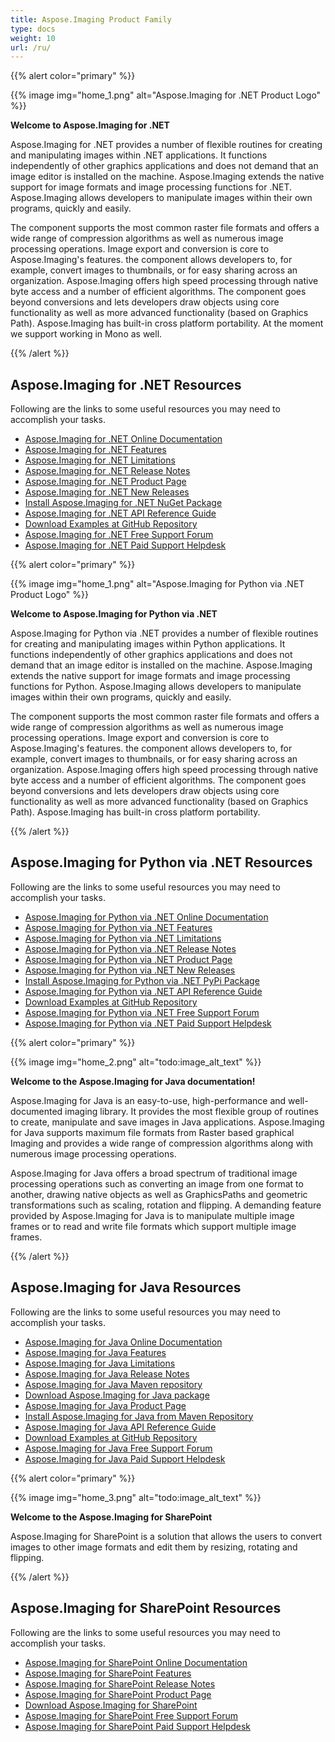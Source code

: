 ```yaml
---
title: Aspose.Imaging Product Family
type: docs
weight: 10
url: /ru/
---
```


{{% alert color="primary" %}}

{{% image img="home_1.png" alt="Aspose.Imaging for .NET Product Logo" %}}

**Welcome to Aspose.Imaging for .NET**

Aspose.Imaging for .NET provides a number of flexible routines for creating and manipulating images within .NET applications. It functions independently of other graphics applications and does not demand that an image editor is installed on the machine. Aspose.Imaging extends the native support for image formats and image processing functions for .NET. Aspose.Imaging allows developers to manipulate images within their own programs, quickly and easily.

The component supports the most common raster file formats and offers a wide range of compression algorithms as well as numerous image processing operations. Image export and conversion is core to Aspose.Imaging's features. the component allows developers to, for example, convert images to thumbnails, or for easy sharing across an organization. Aspose.Imaging offers high speed processing through native byte access and a number of efficient algorithms. The component goes beyond conversions and lets developers draw objects using core functionality as well as more advanced functionality (based on Graphics Path). Aspose.Imaging has built-in cross platform portability. At the moment we support working in Mono as well.

{{% /alert %}}

## **Aspose.Imaging for .NET Resources**

Following are the links to some useful resources you may need to accomplish your tasks.

- [Aspose.Imaging for .NET Online Documentation](/imaging/ru/net/)
- [Aspose.Imaging for .NET Features](/imaging/ru/net/features/)
- [Aspose.Imaging for .NET Limitations](/imaging/ru/net/known-issues/)
- [Aspose.Imaging for .NET Release Notes](https://releases.aspose.com/imaging/ru/net/release-notes/)
- [Aspose.Imaging for .NET Product Page](https://products.aspose.com/imaging/ru/net/)
- [Aspose.Imaging for .NET New Releases](https://releases.aspose.com/imaging/ru/net/)
- [Install Aspose.Imaging for .NET NuGet Package](https://www.nuget.org/packages/Aspose.Imaging/)
- [Aspose.Imaging for .NET API Reference Guide](https://reference.aspose.com/imaging/net)
- [Download Examples at GitHub Repository](https://github.com/aspose-imaging/Aspose.Imaging-for-.NET)
- [Aspose.Imaging for .NET Free Support Forum](https://forum.aspose.com/c/imaging/14)
- [Aspose.Imaging for .NET Paid Support Helpdesk](https://helpdesk.aspose.com/)


{{% alert color="primary" %}}

{{% image img="home_1.png" alt="Aspose.Imaging for Python via .NET Product Logo" %}}

**Welcome to Aspose.Imaging for Python via .NET**

Aspose.Imaging for Python via .NET provides a number of flexible routines for creating and manipulating images within Python applications. It functions independently of other graphics applications and does not demand that an image editor is installed on the machine. Aspose.Imaging extends the native support for image formats and image processing functions for Python. Aspose.Imaging allows developers to manipulate images within their own programs, quickly and easily.

The component supports the most common raster file formats and offers a wide range of compression algorithms as well as numerous image processing operations. Image export and conversion is core to Aspose.Imaging's features. the component allows developers to, for example, convert images to thumbnails, or for easy sharing across an organization. Aspose.Imaging offers high speed processing through native byte access and a number of efficient algorithms. The component goes beyond conversions and lets developers draw objects using core functionality as well as more advanced functionality (based on Graphics Path). Aspose.Imaging has built-in cross platform portability.

{{% /alert %}}

## **Aspose.Imaging for Python via .NET Resources**

Following are the links to some useful resources you may need to accomplish your tasks.

- [Aspose.Imaging for Python via .NET Online Documentation](/imaging/ru/python-net/)
- [Aspose.Imaging for Python via .NET Features](/imaging/ru/python-net/features/)
- [Aspose.Imaging for Python via .NET Limitations](/imaging/ru/python-net/known-issues/)
- [Aspose.Imaging for Python via .NET Release Notes](https://releases.aspose.com/imaging/ru/python-net/release-notes/)
- [Aspose.Imaging for Python via .NET Product Page](https://products.aspose.com/imaging/ru/python-net/)
- [Aspose.Imaging for Python via .NET New Releases](https://releases.aspose.com/imaging/ru/python-net/)
- [Install Aspose.Imaging for Python via .NET PyPi Package](https://test.pypi.org/project/aspose.imaging/)
- [Aspose.Imaging for Python via .NET API Reference Guide](https://reference.aspose.com/imaging/python-net)
- [Download Examples at GitHub Repository](https://github.com/aspose-imaging/Aspose-Imaging-For-Python)
- [Aspose.Imaging for Python via .NET Free Support Forum](https://forum.aspose.com/c/imaging/14)
- [Aspose.Imaging for Python via .NET Paid Support Helpdesk](https://helpdesk.aspose.com/)


{{% alert color="primary" %}}

{{% image img="home_2.png" alt="todo:image_alt_text" %}}

**Welcome to the Aspose.Imaging for Java documentation!**

Aspose.Imaging for Java is an easy-to-use, high-performance and well-documented imaging library. It provides the most flexible group of routines to create, manipulate and save images in Java applications. Aspose.Imaging for Java supports maximum file formats from Raster based graphical Imaging and provides a wide range of compression algorithms along with numerous image processing operations.

Aspose.Imaging for Java offers a broad spectrum of traditional image processing operations such as converting an image from one format to another, drawing native objects as well as GraphicsPaths and geometric transformations such as scaling, rotation and flipping. A demanding feature provided by Aspose.Imaging for Java is to manipulate multiple image frames or to read and write file formats which support multiple image frames.

{{% /alert %}}

## **Aspose.Imaging for Java Resources**

Following are the links to some useful resources you may need to accomplish your tasks.

- [Aspose.Imaging for Java Online Documentation](/imaging/ru/java/)
- [Aspose.Imaging for Java Features](/imaging/ru/java/features/)
- [Aspose.Imaging for Java Limitations](/imaging/ru/java/known-issues/)
- [Aspose.Imaging for Java Release Notes](https://releases.aspose.com/imaging/ru/java/release-notes/)
- [Aspose.Imaging for Java Maven repository](https://releases.aspose.com/ru/java/repo/com/aspose/aspose-imaging/)
- [Download Aspose.Imaging for Java package](https://releases.aspose.com/imaging/ru/java/)
- [Aspose.Imaging for Java Product Page](https://products.aspose.com/imaging/ru/java/)
- [Install Aspose.Imaging for Java from Maven Repository](/imaging/ru/java/installation/)
- [Aspose.Imaging for Java API Reference Guide](https://reference.aspose.com/imaging/java)
- [Download Examples at GitHub Repository](https://github.com/aspose-imaging/Aspose.Imaging-for-Java)
- [Aspose.Imaging for Java Free Support Forum](https://forum.aspose.com/c/imaging/14)
- [Aspose.Imaging for Java Paid Support Helpdesk](https://helpdesk.aspose.com/)

{{% alert color="primary" %}}

{{% image img="home_3.png" alt="todo:image_alt_text" %}}

**Welcome to the Aspose.Imaging for SharePoint**

Aspose.Imaging for SharePoint is a solution that allows the users to convert images to other image formats and edit them by resizing, rotating and flipping.

{{% /alert %}}

## **Aspose.Imaging for SharePoint Resources**

Following are the links to some useful resources you may need to accomplish your tasks.

- [Aspose.Imaging for SharePoint Online Documentation](/imaging/sharepoint/)
- [Aspose.Imaging for SharePoint Features](/imaging/sharepoint/features/)
- [Aspose.Imaging for SharePoint Release Notes](https://releases.aspose.com/imaging/sharepoint/release-notes/)
- [Aspose.Imaging for SharePoint Product Page](https://products.aspose.com/imaging/sharepoint/)
- [Download Aspose.Imaging for SharePoint](https://releases.aspose.com/imaging/sharepoint/)
- [Aspose.Imaging for SharePoint Free Support Forum](https://forum.aspose.com/c/imaging/14)
- [Aspose.Imaging for SharePoint Paid Support Helpdesk](https://helpdesk.aspose.com/)

